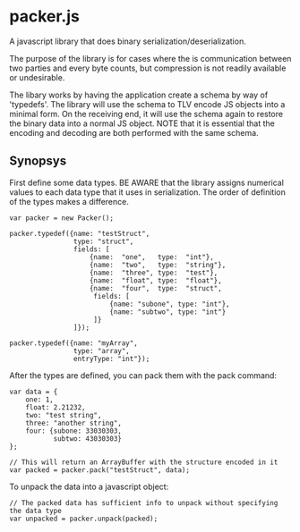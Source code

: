 packer.js
=========

A javascript library that does binary serialization/deserialization. 

The purpose of the library is for cases where the is communication between two parties
and every byte counts, but compression is not readily available or undesirable.

The libary works by having the application create a schema by way of 'typedefs'. The
library will use the schema to TLV encode JS objects into a minimal form. On the 
receiving end, it will use the schema again to restore the binary data into a normal
JS object. NOTE that it is essential that the encoding and decoding are both performed
with the same schema.

Synopsys
--------

First define some data types. BE AWARE that the library assigns numerical values to
each data type that it uses in serialization. The order of definition of the types
makes a difference.

    var packer = new Packer();
 
    packer.typedef({name: "testStruct", 
                    type: "struct",
                    fields: [
                        {name:  "one",   type:  "int"},
                        {name:  "two",   type:  "string"},
                        {name:  "three", type:  "test"},
                        {name:  "float", type:  "float"},
                        {name:  "four",  type:  "struct",
                         fields: [
                             {name: "subone", type: "int"},
                             {name: "subtwo", type: "int"}
                         ]}
                    ]});
 
    packer.typedef({name: "myArray",
                    type: "array",
                    entryType: "int"});


After the types are defined, you can pack them with the pack command:

    var data = {
        one: 1,
        float: 2.21232,
        two: "test string",
        three: "another string",
        four: {subone: 33030303,
               subtwo: 43030303}
    };
 
    // This will return an ArrayBuffer with the structure encoded in it
    var packed = packer.pack("testStruct", data);

To unpack the data into a javascript object:

    // The packed data has sufficient info to unpack without specifying the data type
    var unpacked = packer.unpack(packed);


